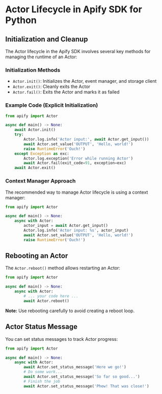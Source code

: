 # Actor Lifecycle in Apify SDK for Python

## Initialization and Cleanup

The Actor lifecycle in the Apify SDK involves several key methods for managing the runtime of an Actor:

### Initialization Methods

- `Actor.init()`: Initializes the Actor, event manager, and storage client
- `Actor.exit()`: Cleanly exits the Actor
- `Actor.fail()`: Exits the Actor and marks it as failed

### Example Code (Explicit Initialization)

```python
from apify import Actor

async def main() -> None:
    await Actor.init()
    try:
        Actor.log.info('Actor input:', await Actor.get_input())
        await Actor.set_value('OUTPUT', 'Hello, world!')
        raise RuntimeError('Ouch!')
    except Exception as exc:
        Actor.log.exception('Error while running Actor')
        await Actor.fail(exit_code=91, exception=exc)
    await Actor.exit()
```

### Context Manager Approach

The recommended way to manage Actor lifecycle is using a context manager:

```python
from apify import Actor

async def main() -> None:
    async with Actor:
        actor_input = await Actor.get_input()
        Actor.log.info('Actor input: %s', actor_input)
        await Actor.set_value('OUTPUT', 'Hello, world!')
        raise RuntimeError('Ouch!')
```

## Rebooting an Actor

The `Actor.reboot()` method allows restarting an Actor:

```python
from apify import Actor

async def main() -> None:
    async with Actor:
        # ... your code here ...
        await Actor.reboot()
```

**Note:** Use rebooting carefully to avoid creating a reboot loop.

## Actor Status Message

You can set status messages to track Actor progress:

```python
from apify import Actor

async def main() -> None:
    async with Actor:
        await Actor.set_status_message('Here we go!')
        # Do some work...
        await Actor.set_status_message('So far so good...')
        # Finish the job
        await Actor.set_status_message('Phew! That was close!')